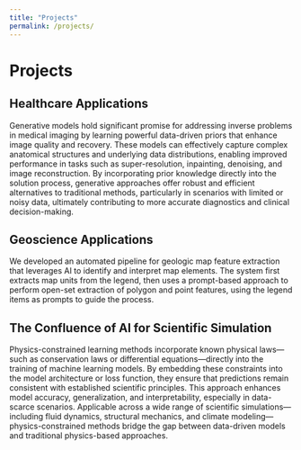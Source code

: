 ```yaml
---
title: "Projects"
permalink: /projects/
---
```


# Projects

## Healthcare Applications
Generative models hold significant promise for addressing inverse problems in medical imaging by learning powerful data-driven priors that enhance image quality and recovery. These models can effectively capture complex anatomical structures and underlying data distributions, enabling improved performance in tasks such as super-resolution, inpainting, denoising, and image reconstruction. By incorporating prior knowledge directly into the solution process, generative approaches offer robust and efficient alternatives to traditional methods, particularly in scenarios with limited or noisy data, ultimately contributing to more accurate diagnostics and clinical decision-making.

## Geoscience Applications
We developed an automated pipeline for geologic map feature extraction that leverages AI to identify and interpret map elements. The system first extracts map units from the legend, then uses a prompt-based approach to perform open-set extraction of polygon and point features, using the legend items as prompts to guide the process.

## The Confluence of AI for Scientific Simulation
Physics-constrained learning methods incorporate known physical laws—such as conservation laws or differential equations—directly into the training of machine learning models. By embedding these constraints into the model architecture or loss function, they ensure that predictions remain consistent with established scientific principles. This approach enhances model accuracy, generalization, and interpretability, especially in data-scarce scenarios. Applicable across a wide range of scientific simulations—including fluid dynamics, structural mechanics, and climate modeling—physics-constrained methods bridge the gap between data-driven models and traditional physics-based approaches.